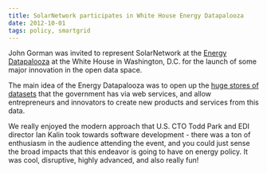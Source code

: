 ```yaml
---
title: SolarNetwork participates in White House Energy Datapalooza
date: 2012-10-01
tags: policy, smartgrid
---
```

John Gorman was invited to represent SolarNetwork at the [Energy
Datapalooza](http://www.whitehouse.gov/blog/2012/10/01/energy-datapalooza-unleashing-power-open-data-advance-our-energy-future)
at the White House in Washington, D.C. for the launch of some major innovation
in the open data space.

<!--more-->

The main idea of the Energy Datapalooza was to open up
the [huge stores of datasets](http://www.data.gov/communities/node/48/events/energydatainitiative)
that the government has via web services, and allow entrepreneurs and innovators
to create new products and services from this data.

We really enjoyed the modern approach that U.S. CTO Todd Park and EDI director
Ian Kalin took towards software development - there was a ton of enthusiasm in
the audience attending the event, and you could just sense the broad impacts
that this endeavor is going to have on energy policy. It was cool, disruptive,
highly advanced, and also really fun!
